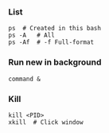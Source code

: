 ---
---

### List
```shell
ps  # Created in this bash
ps -A   # All
ps -Af  # -f Full-format
```

### Run new in background
```shell
command &
```

### Kill
```shell
kill <PID>
xkill  # Click window
```
